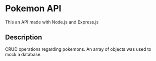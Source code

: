 # Pokemon API

This an API made with Node.js and Express.js

## Description

CRUD operations regarding pokemons. An array of objects was used to mock a database.
